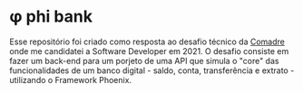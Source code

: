 # φ phi bank

Esse repositório foi criado como resposta ao desafio técnico da [Comadre](#) onde me candidatei a Software Developer em 2021. O desafio consiste em fazer um back-end para um porjeto de uma API que simula o "core" das funcionalidades de um banco digital - saldo, conta, transferência e extrato - utilizando o Framework Phoenix.  
